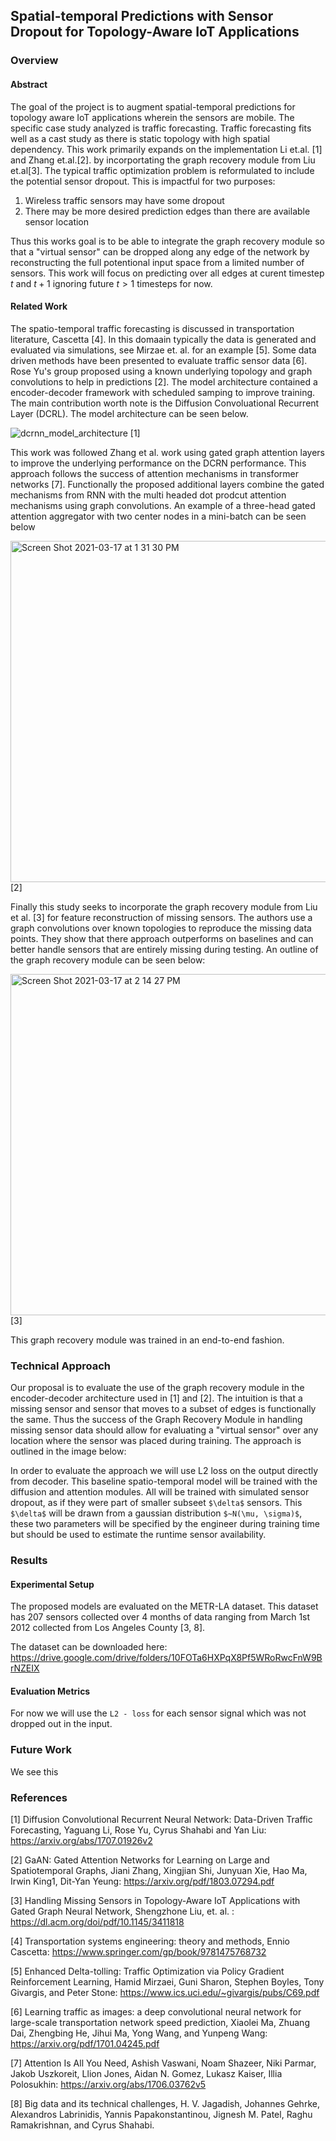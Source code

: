 ## Spatial-temporal Predictions with Sensor Dropout for Topology-Aware IoT Applications

### Overview
#### Abstract
The goal of the project is to augment spatial-temporal predictions for topology aware IoT applications wherein the sensors are mobile. The specific case study analyzed is traffic forecasting. Traffic forecasting fits well as a cast study as there is static topology with high spatial dependency. This work primarily expands on the implementation Li et.al. [1] and Zhang et.al.[2]. by incorportating the graph recovery module from Liu et.al[3]. The typical traffic optimization problem is reformulated to include the potential sensor dropout. This is impactful for two purposes: 
1. Wireless traffic sensors may have some dropout
2. There may be more desired prediction edges than there are available sensor location

Thus this works goal is to be able to integrate the graph recovery module so that a "virtual sensor" can be dropped along any edge of the network by reconstructing the full potentional input space from a limited number of sensors. This work will focus on predicting over all edges at curent timestep $t$ and $t+1$ ignoring future $t>1$ timesteps for now.

#### Related Work
The spatio-temporal traffic forecasting is discussed in transportation literature, Cascetta [4]. In this domaain typically the data is generated and evaluated via simulations, see Mirzae et. al. for an example [5]. Some data driven methods have been presented to evaluate traffic sensor data [6]. Rose Yu's group proposed using a known underlying topology and graph convolutions to help in predictions [2]. The model architecture contained a encoder-decoder framework with scheduled samping to improve training. The main contribution worth note is the Diffusion Convoluational Recurrent Layer (DCRL). The model architecture can be seen below.

![dcrnn_model_architecture](https://user-images.githubusercontent.com/17114651/111532550-25638a00-873c-11eb-87c4-0240c28c660f.jpeg) [1]

This work was followed Zhang et al. work using gated graph attention layers to improve the underlying performance on the DCRN performance. This approach follows the success of attention mechanisms in transformer networks [7]. Functionally the proposed additional layers combine the gated mechanisms from RNN with the multi headed dot prodcut attention mechanisms using graph convolutions. An example of a three-head gated attention aggregator with two center nodes in a mini-batch can be seen below

<img width="546" alt="Screen Shot 2021-03-17 at 1 31 30 PM" src="https://user-images.githubusercontent.com/17114651/111534366-4b8a2980-873e-11eb-9b10-08e9fe35122c.png"> [2]

Finally this study seeks to incorporate the graph recovery module from Liu et al. [3] for feature reconstruction of missing sensors. The authors use a graph convolutions over known topologies to reproduce the missing data points. They show that there approach outperforms on baselines and can better handle sensors that are entirely missing during testing. An outline of the graph recovery module can be seen below:

<img width="546" alt="Screen Shot 2021-03-17 at 2 14 27 PM" src="https://user-images.githubusercontent.com/17114651/111539426-40d29300-8744-11eb-871f-531b9aa5f247.png"> [3]

This graph recovery module was trained in an end-to-end fashion.

### Technical Approach
Our proposal is to evaluate the use of the graph recovery module in the encoder-decoder architecture used in [1] and [2]. The intuition is that a missing sensor and sensor that moves to a subset of edges is functionally the same. Thus the success of the Graph Recovery Module in handling missing sensor data should allow for evaluating a "virtual sensor" over any location where the sensor was placed during training. The approach is outlined in the image below: 



In order to evaluate the approach we will use L2 loss on the output directly from decoder. This baseline spatio-temporal model will be trained with the diffusion and attention modules. All will be trained with simulated sensor dropout, as if they were part of smaller subseet `$\delta$` sensors. This `$\delta$` will be drawn from a gaussian distribution `$~N(\mu, \sigma)$`, these two parameters will be specified by the engineer during training time but should be used to estimate the runtime sensor availability. 

### Results
#### Experimental Setup
The proposed models are evaluated on the METR-LA dataset. This dataset has 207 sensors collected over 4 months of data ranging from March 1st 2012 collected from Los Angeles County [3, 8].

The dataset can be downloaded here: https://drive.google.com/drive/folders/10FOTa6HXPqX8Pf5WRoRwcFnW9BrNZEIX

#### Evaluation Metrics
For now we will use the `L2 - loss` for each sensor signal which was not dropped out in the input.

### Future Work
We see this 

### References
[1] Diffusion Convolutional Recurrent Neural Network: Data-Driven Traffic Forecasting, Yaguang Li, Rose Yu, Cyrus Shahabi and Yan Liu: https://arxiv.org/abs/1707.01926v2

[2] GaAN: Gated Attention Networks for Learning on Large and Spatiotemporal Graphs, Jiani Zhang, Xingjian Shi, Junyuan Xie, Hao Ma, Irwin King1, Dit-Yan Yeung: https://arxiv.org/pdf/1803.07294.pdf

[3] Handling Missing Sensors in Topology-Aware IoT Applications with Gated Graph Neural Network, Shengzhone Liu, et. al. : https://dl.acm.org/doi/pdf/10.1145/3411818

[4] Transportation systems engineering: theory and methods, Ennio Cascetta: https://www.springer.com/gp/book/9781475768732

[5] Enhanced Delta-tolling: Traffic Optimization via Policy Gradient Reinforcement Learning, Hamid Mirzaei, Guni Sharon, Stephen Boyles, Tony Givargis, and Peter Stone: https://www.ics.uci.edu/~givargis/pubs/C69.pdf

[6] Learning traffic as images: a deep convolutional neural network for large-scale transportation network speed
prediction, Xiaolei Ma, Zhuang Dai, Zhengbing He, Jihui Ma, Yong Wang, and Yunpeng Wang: https://arxiv.org/pdf/1701.04245.pdf

[7] Attention Is All You Need, Ashish Vaswani, Noam Shazeer, Niki Parmar, Jakob Uszkoreit, Llion Jones, Aidan N. Gomez, Lukasz Kaiser, Illia Polosukhin: https://arxiv.org/abs/1706.03762v5

[8] Big data and its technical challenges, H. V. Jagadish, Johannes Gehrke, Alexandros Labrinidis, Yannis Papakonstantinou, Jignesh M. Patel,
Raghu Ramakrishnan, and Cyrus Shahabi.
